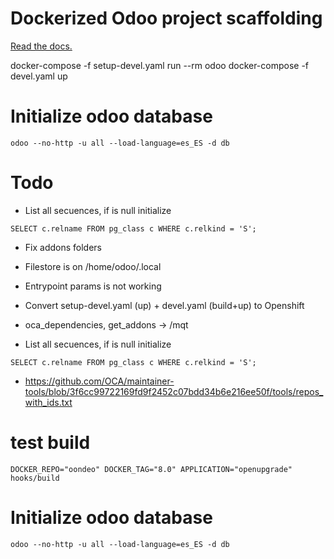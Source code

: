 # Dockerized Odoo project scaffolding

[Read the docs.](https://github.com/Tecnativa/doodba#scaffolding)

docker-compose -f setup-devel.yaml run --rm odoo
docker-compose -f devel.yaml up

# Initialize odoo database
```
odoo --no-http -u all --load-language=es_ES -d db
```

# Todo
- List all secuences, if is null initialize
```
SELECT c.relname FROM pg_class c WHERE c.relkind = 'S';
```

- Fix addons folders

- Filestore is on /home/odoo/.local

- Entrypoint params is not working

- Convert setup-devel.yaml (up) + devel.yaml (build+up) to Openshift

- oca_dependencies, get_addons -> /mqt

- List all secuences, if is null initialize
```
SELECT c.relname FROM pg_class c WHERE c.relkind = 'S';
```
- https://github.com/OCA/maintainer-tools/blob/3f6cc99722169fd9f2452c07bdd34b6e216ee50f/tools/repos_with_ids.txt

# test build
```
DOCKER_REPO="oondeo" DOCKER_TAG="8.0" APPLICATION="openupgrade" hooks/build
```

# Initialize odoo database
```
odoo --no-http -u all --load-language=es_ES -d db
```
